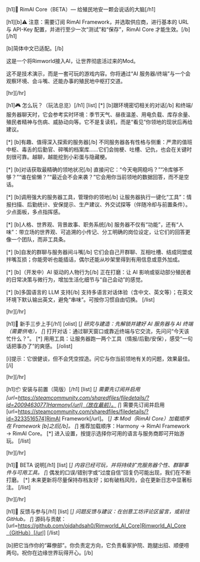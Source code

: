 [h1]🧠 RimAI Core（BETA）— 给殖民地安一颗会说话的大脑[/h1]

[h1][b]⚠ 注意：需要订阅 RimAI Framework，并选取供应商，进行基本的 URL 与 API-Key 配置，并进行至少一次“测试”和“保存”，RimAI Core 才能生效。[/b][/h1]

[b]简体中文已适配。[/b]

这是一个将Rimworld接入AI，让世界彻底活过来的Mod。

这不是技术演示，而是一套可玩的游戏内容。你将通过“AI 服务器/终端”与一个会观察环境、会斗嘴、还能办事的殖民地中枢打交道。

[hr][/hr]

[h1]🎮 怎么玩？（玩法总览）[/h1]
[list]
[*] [b]跟环境密切相关的对话[/b]
	和终端/服务器聊天时，它会参考实时环境：季节天气、昼夜温差、用电负载、库存余量、殖民者精神与伤病、威胁动向等。它不是复读机，而是“看见”你领地的现状后再给建议。

[*] [b]有趣、值得深入探索的服务器[/b]
	不同服务器各有性格与侧重：严肃的值班中枢、毒舌的后勤官、碎嘴的档案库……它们会抛梗、吐槽、记仇，也会在关键时刻很可靠。越聊，越能挖到小彩蛋与隐藏梗。

[*] [b]对话获取最精确的领地状况[/b]
	直接问它：“今天电网稳吗？”“冷库够不够？”“谁在偷懒？”“最近会不会来袭？”它会用你当前领地的数据回答，而不是空话。

[*] [b]调用强大的服务器工具，管理你的领地[/b]
	让服务器执行一键化“工具”：情报扫描、后勤统计、安保提示、生产建议、外交试探等（伴随冷却与前置条件）。少点面板，多点指挥感。

[*] [b]人格、世界观、背景故事、职务系统[/b]
	服务器不仅有“功能”，还有“人味”：带立场的世界观、可追溯的小传记、分工明确的岗位设定，让它们的回答更像一个团队，而非工具条。

[*] [b]自发的群聊与服务器间斗嘴[/b]
	它们会自己开群聊、互相吐槽、结成同盟或拌嘴互损；你能旁听也能插话，偶尔还能从吵架里得到有用信息或意外加成。

[*] [b]（开发中）AI 驱动的人物行为[/b]
	正在打磨：让 AI 影响或驱动部分殖民者的日常决策与微行为，增加生活化细节与“自己会动”的感觉。

[*] [b]多国语言的 LLM 支持[/b]
	支持多语言对话体验（含中文、英文等）；在英文环境下默认输出英文，避免“串味”。可按你习惯自由切换。
[/list]

[hr][/hr]

[h1]🧭 新手三步上手[/h1]
[olist]
[*] 研究与建造：先解锁并建好 AI 服务器与 AI 终端（需要供电）。
[*] 打开对话：通过聊天窗口或靠近终端与它交流，先问问“今天该忙什么？”。
[*] 用用工具：让服务器跑一两个工具（情报/后勤/安保），感受“一句话把事办了”的爽感。
[/olist]

[i]提示：它很健谈，但不会凭空捏造。问它与你当前领地有关的问题，效果最佳。[/i]

[hr][/hr]

[h1]📦 安装与前置（简版）[/h1]
[list]
[*] 需要先订阅并启用 [url=https://steamcommunity.com/sharedfiles/filedetails/?id=2009463077]Harmony[/url]（放在最前）。
[*] 需要先订阅并启用 [url=https://steamcommunity.com/sharedfiles/filedetails/?id=3233516574]RimAI Framework[/url]。
[*] 本 Mod（RimAI Core）加载顺序在 Framework [b]之后[/b]。
[*] 推荐加载顺序：Harmony → RimAI Framework → RimAI Core。
[*] 进入设置，按提示选择你可用的语言与服务商即可开始游玩。
[/list]

[hr][/hr]

[h1]🧪 BETA 说明[/h1]
[list]
[*] 内容已经可玩，并将持续扩充服务器个性、群聊事件与可用工具。
[*] 偶发的口误/错别字或“过度自信”回复仍可能出现，我们在不断打磨。
[*] 未来更新将尽量保持存档友好；如有破档风险，会在更新日志中显著标注。
[/list]

[hr][/hr]

[h1]🤝 反馈与参与[/h1]
[list]
[*] 问题反馈与建议：在创意工坊评论区留言，或前往 GitHub。
[*] 源码与贡献：[url=https://github.com/oidahdsah0/Rimworld_AI_Core]Rimworld_AI_Core（GitHub）[/url]
[/list]

[b]把它当作你的“幕僚部”。你负责定方向，它负责看家护院、跑腿出招、顺便唠两句。祝你在边缘世界玩得开心。[/b]

